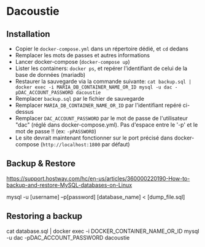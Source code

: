 # Dacoustie


## Installation

- Copier le `docker-compose.yml` dans un répertoire dédié, et `cd` dedans
- Remplacer les mots de passes et autres informations
- Lancer docker-compose (`docker-compose up`)
- Lister les containers: `docker ps`, et repérer l'identifiant de celui de la base de données (mariadb)
- Restaurer la sauvegarde via la commande suivante: `cat backup.sql | docker exec -i MARIA_DB_CONTAINER_NAME_OR_ID mysql -u dac -pDAC_ACCOUNT_PASSWORD dacoustie`
 - Remplacer `backup.sql` par le fichier de sauvegarde
 - Remplacer `MARIA_DB_CONTAINER_NAME_OR_ID` par l'identifiant repéré ci-dessus
 - Remplacer `DAC_ACCOUNT_PASSWORD` par le mot de passe de l'utilisateur "dac" (réglé dans docker-compose.yml). Pas d'espace entre le '-p' et le mot de passe !! (ex: `-pPASSWORD`)
- Le site devrait maintenant fonctionner sur le port précisé dans docker-compose (`http://localhost:1800` par défaut)

## Backup & Restore

https://support.hostway.com/hc/en-us/articles/360000220190-How-to-backup-and-restore-MySQL-databases-on-Linux

mysql -u [username] –p[password] [database_name] < [dump_file.sql]

## Restoring a backup
cat database.sql | docker exec -i DOCKER_CONTAINER_NAME_OR_ID mysql -u dac -pDAC_ACCOUNT_PASSWORD dacoustie